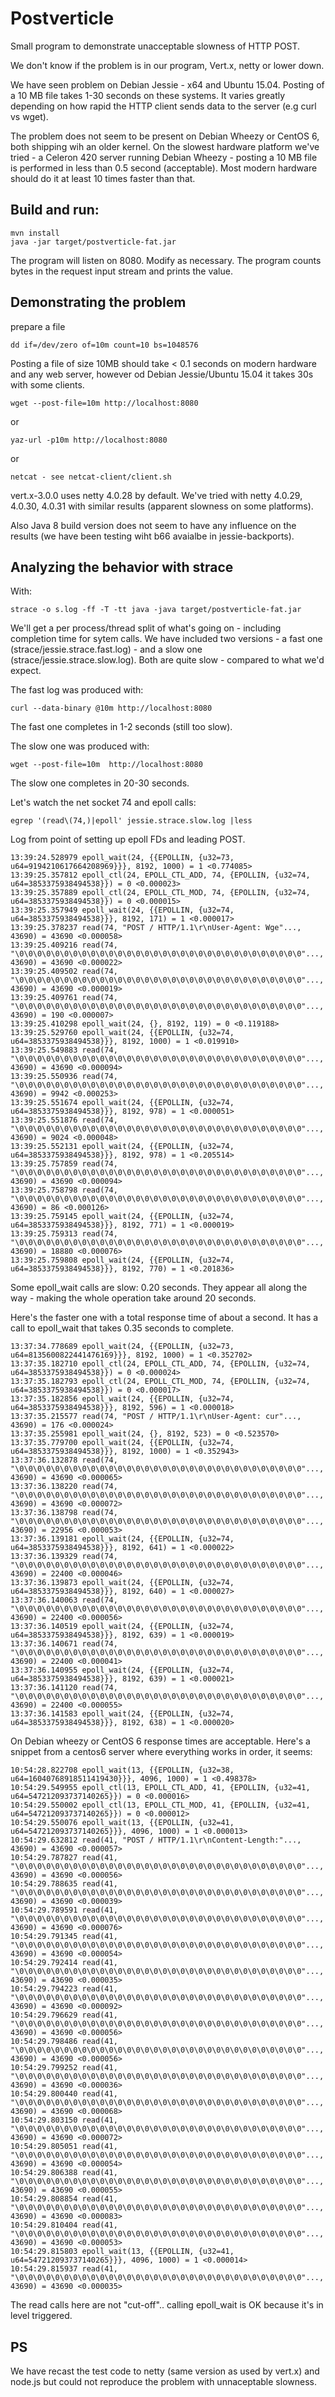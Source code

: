 # Postverticle

Small program to demonstrate unacceptable slowness of HTTP POST.

We don't know if the problem is in our program, Vert.x, netty or lower down.

We have seen problem on Debian Jessie - x64 and Ubuntu 15.04. Posting of
a 10 MB file takes 1-30 seconds on these systems. It varies greatly
depending on how rapid the HTTP client sends data to the server (e.g curl vs wget).

The problem does not seem to be present on Debian Wheezy or CentOS 6, 
both shipping wih an older kernel.
On the slowest hardware platform we've tried - a Celeron 420 server
running Debian Wheezy - posting a 10 MB file is performed in less than
0.5 second (acceptable). Most modern hardware should do it at least 10
times faster than that.

## Build and run:

    mvn install
    java -jar target/postverticle-fat.jar

The program will listen on 8080. Modify as necessary. The program counts bytes in the request input stream and prints the value.

## Demonstrating the problem

prepare a file

    dd if=/dev/zero of=10m count=10 bs=1048576

Posting a file of size 10MB should take < 0.1 seconds on modern
hardware and any web server, however od Debian Jessie/Ubuntu 15.04 it takes 30s with some clients. 

    wget --post-file=10m http://localhost:8080

or

    yaz-url -p10m http://localhost:8080

or

    netcat - see netcat-client/client.sh

vert.x-3.0.0 uses netty 4.0.28 by default. We've tried with netty
4.0.29, 4.0.30, 4.0.31 with similar results (apparent slowness on some
platforms).


Also Java 8 build version does not seem to have any influence on the results (we have been testing
wiht b66 avaialbe in jessie-backports).

## Analyzing the behavior with strace

With:

    strace -o s.log -ff -T -tt java -java target/postverticle-fat.jar

We'll get a per process/thread split of what's going on - including
completion time for sytem calls. We have included two versions -
a fast one (strace/jessie.strace.fast.log) - and a slow one
(strace/jessie.strace.slow.log). Both are quite slow - compared to
what we'd expect.

The fast log was produced with:

    curl --data-binary @10m http://localhost:8080

The fast one completes in 1-2 seconds (still too slow).

The slow one was produced with:

    wget --post-file=10m  http://localhost:8080

The slow one completes in 20-30 seconds.

Let's watch the net socket 74 and epoll calls:

    egrep '(read\(74,)|epoll' jessie.strace.slow.log |less

Log from point of setting up epoll FDs and leading POST.

    13:39:24.528979 epoll_wait(24, {{EPOLLIN, {u32=73, u64=9194210617664208969}}}, 8192, 1000) = 1 <0.774085>
    13:39:25.357812 epoll_ctl(24, EPOLL_CTL_ADD, 74, {EPOLLIN, {u32=74, u64=3853375938494538}}) = 0 <0.000023>
    13:39:25.357889 epoll_ctl(24, EPOLL_CTL_MOD, 74, {EPOLLIN, {u32=74, u64=3853375938494538}}) = 0 <0.000015>
    13:39:25.357949 epoll_wait(24, {{EPOLLIN, {u32=74, u64=3853375938494538}}}, 8192, 171) = 1 <0.000017>
    13:39:25.378237 read(74, "POST / HTTP/1.1\r\nUser-Agent: Wge"..., 43690) = 43690 <0.000058>
    13:39:25.409216 read(74, "\0\0\0\0\0\0\0\0\0\0\0\0\0\0\0\0\0\0\0\0\0\0\0\0\0\0\0\0\0\0\0\0"..., 43690) = 43690 <0.000022>
    13:39:25.409502 read(74, "\0\0\0\0\0\0\0\0\0\0\0\0\0\0\0\0\0\0\0\0\0\0\0\0\0\0\0\0\0\0\0\0"..., 43690) = 43690 <0.000019>
    13:39:25.409761 read(74, "\0\0\0\0\0\0\0\0\0\0\0\0\0\0\0\0\0\0\0\0\0\0\0\0\0\0\0\0\0\0\0\0"..., 43690) = 190 <0.000007>
    13:39:25.410298 epoll_wait(24, {}, 8192, 119) = 0 <0.119188>
    13:39:25.529760 epoll_wait(24, {{EPOLLIN, {u32=74, u64=3853375938494538}}}, 8192, 1000) = 1 <0.019910>
    13:39:25.549883 read(74, "\0\0\0\0\0\0\0\0\0\0\0\0\0\0\0\0\0\0\0\0\0\0\0\0\0\0\0\0\0\0\0\0"..., 43690) = 43690 <0.000094>
    13:39:25.550936 read(74, "\0\0\0\0\0\0\0\0\0\0\0\0\0\0\0\0\0\0\0\0\0\0\0\0\0\0\0\0\0\0\0\0"..., 43690) = 9942 <0.000253>
    13:39:25.551674 epoll_wait(24, {{EPOLLIN, {u32=74, u64=3853375938494538}}}, 8192, 978) = 1 <0.000051>
    13:39:25.551876 read(74, "\0\0\0\0\0\0\0\0\0\0\0\0\0\0\0\0\0\0\0\0\0\0\0\0\0\0\0\0\0\0\0\0"..., 43690) = 9024 <0.000048>
    13:39:25.552131 epoll_wait(24, {{EPOLLIN, {u32=74, u64=3853375938494538}}}, 8192, 978) = 1 <0.205514>
    13:39:25.757859 read(74, "\0\0\0\0\0\0\0\0\0\0\0\0\0\0\0\0\0\0\0\0\0\0\0\0\0\0\0\0\0\0\0\0"..., 43690) = 43690 <0.000094>
    13:39:25.758798 read(74, "\0\0\0\0\0\0\0\0\0\0\0\0\0\0\0\0\0\0\0\0\0\0\0\0\0\0\0\0\0\0\0\0"..., 43690) = 86 <0.000126>
    13:39:25.759145 epoll_wait(24, {{EPOLLIN, {u32=74, u64=3853375938494538}}}, 8192, 771) = 1 <0.000019>
    13:39:25.759313 read(74, "\0\0\0\0\0\0\0\0\0\0\0\0\0\0\0\0\0\0\0\0\0\0\0\0\0\0\0\0\0\0\0\0"..., 43690) = 18880 <0.000076>
    13:39:25.759808 epoll_wait(24, {{EPOLLIN, {u32=74, u64=3853375938494538}}}, 8192, 770) = 1 <0.201836>

Some epoll_wait calls are slow: 0.20 seconds. They appear all along the way - making the whole operation take around 20 seconds.

Here's the faster one with a total response time of about a second.
It has a call to epoll_wait that takes 0.35 seconds to complete.

    13:37:34.778689 epoll_wait(24, {{EPOLLIN, {u32=73, u64=8135600822441476169}}}, 8192, 1000) = 1 <0.352702>
    13:37:35.182710 epoll_ctl(24, EPOLL_CTL_ADD, 74, {EPOLLIN, {u32=74, u64=3853375938494538}}) = 0 <0.000024>
    13:37:35.182793 epoll_ctl(24, EPOLL_CTL_MOD, 74, {EPOLLIN, {u32=74, u64=3853375938494538}}) = 0 <0.000017>
    13:37:35.182856 epoll_wait(24, {{EPOLLIN, {u32=74, u64=3853375938494538}}}, 8192, 596) = 1 <0.000018>
    13:37:35.215577 read(74, "POST / HTTP/1.1\r\nUser-Agent: cur"..., 43690) = 176 <0.000024>
    13:37:35.255981 epoll_wait(24, {}, 8192, 523) = 0 <0.523570>
    13:37:35.779700 epoll_wait(24, {{EPOLLIN, {u32=74, u64=3853375938494538}}}, 8192, 1000) = 1 <0.352943>
    13:37:36.132878 read(74, "\0\0\0\0\0\0\0\0\0\0\0\0\0\0\0\0\0\0\0\0\0\0\0\0\0\0\0\0\0\0\0\0"..., 43690) = 43690 <0.000065>
    13:37:36.138220 read(74, "\0\0\0\0\0\0\0\0\0\0\0\0\0\0\0\0\0\0\0\0\0\0\0\0\0\0\0\0\0\0\0\0"..., 43690) = 43690 <0.000072>
    13:37:36.138798 read(74, "\0\0\0\0\0\0\0\0\0\0\0\0\0\0\0\0\0\0\0\0\0\0\0\0\0\0\0\0\0\0\0\0"..., 43690) = 22956 <0.000053>
    13:37:36.139181 epoll_wait(24, {{EPOLLIN, {u32=74, u64=3853375938494538}}}, 8192, 641) = 1 <0.000022>
    13:37:36.139329 read(74, "\0\0\0\0\0\0\0\0\0\0\0\0\0\0\0\0\0\0\0\0\0\0\0\0\0\0\0\0\0\0\0\0"..., 43690) = 22400 <0.000046>
    13:37:36.139873 epoll_wait(24, {{EPOLLIN, {u32=74, u64=3853375938494538}}}, 8192, 640) = 1 <0.000027>
    13:37:36.140063 read(74, "\0\0\0\0\0\0\0\0\0\0\0\0\0\0\0\0\0\0\0\0\0\0\0\0\0\0\0\0\0\0\0\0"..., 43690) = 22400 <0.000056>
    13:37:36.140519 epoll_wait(24, {{EPOLLIN, {u32=74, u64=3853375938494538}}}, 8192, 639) = 1 <0.000019>
    13:37:36.140671 read(74, "\0\0\0\0\0\0\0\0\0\0\0\0\0\0\0\0\0\0\0\0\0\0\0\0\0\0\0\0\0\0\0\0"..., 43690) = 22400 <0.000041>
    13:37:36.140955 epoll_wait(24, {{EPOLLIN, {u32=74, u64=3853375938494538}}}, 8192, 639) = 1 <0.000021>
    13:37:36.141120 read(74, "\0\0\0\0\0\0\0\0\0\0\0\0\0\0\0\0\0\0\0\0\0\0\0\0\0\0\0\0\0\0\0\0"..., 43690) = 22400 <0.000055>
    13:37:36.141583 epoll_wait(24, {{EPOLLIN, {u32=74, u64=3853375938494538}}}, 8192, 638) = 1 <0.000020>

On Debian wheezy or CentOS 6 response times are acceptable. Here's a snippet from
a centos6 server where everything works in order, it seems:

    10:54:28.822708 epoll_wait(13, {{EPOLLIN, {u32=38, u64=16040768918511419430}}}, 4096, 1000) = 1 <0.498378>
    10:54:29.549955 epoll_ctl(13, EPOLL_CTL_ADD, 41, {EPOLLIN, {u32=41, u64=547212093737140265}}) = 0 <0.000016>
    10:54:29.550002 epoll_ctl(13, EPOLL_CTL_MOD, 41, {EPOLLIN, {u32=41, u64=547212093737140265}}) = 0 <0.000012>
    10:54:29.550076 epoll_wait(13, {{EPOLLIN, {u32=41, u64=547212093737140265}}}, 4096, 1000) = 1 <0.000013>
    10:54:29.632812 read(41, "POST / HTTP/1.1\r\nContent-Length:"..., 43690) = 43690 <0.000057>
    10:54:29.787827 read(41, "\0\0\0\0\0\0\0\0\0\0\0\0\0\0\0\0\0\0\0\0\0\0\0\0\0\0\0\0\0\0\0\0"..., 43690) = 43690 <0.000056>
    10:54:29.788635 read(41, "\0\0\0\0\0\0\0\0\0\0\0\0\0\0\0\0\0\0\0\0\0\0\0\0\0\0\0\0\0\0\0\0"..., 43690) = 43690 <0.000039>
    10:54:29.789591 read(41, "\0\0\0\0\0\0\0\0\0\0\0\0\0\0\0\0\0\0\0\0\0\0\0\0\0\0\0\0\0\0\0\0"..., 43690) = 43690 <0.000076>
    10:54:29.791345 read(41, "\0\0\0\0\0\0\0\0\0\0\0\0\0\0\0\0\0\0\0\0\0\0\0\0\0\0\0\0\0\0\0\0"..., 43690) = 43690 <0.000054>
    10:54:29.792414 read(41, "\0\0\0\0\0\0\0\0\0\0\0\0\0\0\0\0\0\0\0\0\0\0\0\0\0\0\0\0\0\0\0\0"..., 43690) = 43690 <0.000035>
    10:54:29.794223 read(41, "\0\0\0\0\0\0\0\0\0\0\0\0\0\0\0\0\0\0\0\0\0\0\0\0\0\0\0\0\0\0\0\0"..., 43690) = 43690 <0.000092>
    10:54:29.796629 read(41, "\0\0\0\0\0\0\0\0\0\0\0\0\0\0\0\0\0\0\0\0\0\0\0\0\0\0\0\0\0\0\0\0"..., 43690) = 43690 <0.000056>
    10:54:29.798486 read(41, "\0\0\0\0\0\0\0\0\0\0\0\0\0\0\0\0\0\0\0\0\0\0\0\0\0\0\0\0\0\0\0\0"..., 43690) = 43690 <0.000056>
    10:54:29.799252 read(41, "\0\0\0\0\0\0\0\0\0\0\0\0\0\0\0\0\0\0\0\0\0\0\0\0\0\0\0\0\0\0\0\0"..., 43690) = 43690 <0.000036>
    10:54:29.800440 read(41, "\0\0\0\0\0\0\0\0\0\0\0\0\0\0\0\0\0\0\0\0\0\0\0\0\0\0\0\0\0\0\0\0"..., 43690) = 43690 <0.000068>
    10:54:29.803150 read(41, "\0\0\0\0\0\0\0\0\0\0\0\0\0\0\0\0\0\0\0\0\0\0\0\0\0\0\0\0\0\0\0\0"..., 43690) = 43690 <0.000072>
    10:54:29.805051 read(41, "\0\0\0\0\0\0\0\0\0\0\0\0\0\0\0\0\0\0\0\0\0\0\0\0\0\0\0\0\0\0\0\0"..., 43690) = 43690 <0.000054>
    10:54:29.806388 read(41, "\0\0\0\0\0\0\0\0\0\0\0\0\0\0\0\0\0\0\0\0\0\0\0\0\0\0\0\0\0\0\0\0"..., 43690) = 43690 <0.000055>
    10:54:29.808854 read(41, "\0\0\0\0\0\0\0\0\0\0\0\0\0\0\0\0\0\0\0\0\0\0\0\0\0\0\0\0\0\0\0\0"..., 43690) = 43690 <0.000083>
    10:54:29.810404 read(41, "\0\0\0\0\0\0\0\0\0\0\0\0\0\0\0\0\0\0\0\0\0\0\0\0\0\0\0\0\0\0\0\0"..., 43690) = 43690 <0.000053>
    10:54:29.815803 epoll_wait(13, {{EPOLLIN, {u32=41, u64=547212093737140265}}}, 4096, 1000) = 1 <0.000014>
    10:54:29.815937 read(41, "\0\0\0\0\0\0\0\0\0\0\0\0\0\0\0\0\0\0\0\0\0\0\0\0\0\0\0\0\0\0\0\0"..., 43690) = 43690 <0.000035>

The read calls here are not "cut-off".. calling epoll_wait is OK because it's in level triggered.

## PS

We have recast the test code to netty (same version as used by vert.x) and node.js but could not reproduce the problem with unnaceptable slowness.
